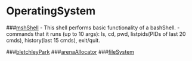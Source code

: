 # OperatingSystem

###[mshShell](https://github.com/virajsabhaya23/OperatingSystem/tree/main/mshShell)
    - This shell performs basic functionality of a bashShell.
    - commands that it runs (up to 10 args): ls, cd, pwd, listpids(PIDs of last 20 cmds), history(last 15 cmds), exit/quit.

###[bletchleyPark](https://github.com/virajsabhaya23/OperatingSystem/tree/main/bletchleyPark)
###[arenaAllocator](https://github.com/virajsabhaya23/OperatingSystem/tree/main/arenaAllocator)
###[fileSystem](https://github.com/virajsabhaya23/OperatingSystem/tree/main/fileSystem)
